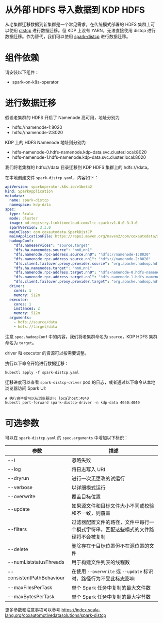 # 从外部 HDFS 导入数据到 KDP HDFS

从老集群迁移数据到新集群是一个常见需求。在传统模式部署的 HDFS 集群上可以使用 [distcp](https://hadoop.apache.org/docs/current/hadoop-distcp/DistCp.html) 进行数据迁移。但 KDP 上没有 YARN，无法直接使用 distcp 进行数据迁移。作为替代，我们可以使用 [spark-distcp](https://index.scala-lang.org/coxautomotivedatasolutions/spark-distcp) 进行数据迁移。

# 组件依赖

请安装以下组件：

- spark-on-k8s-operator

# 进行数据迁移

假设老集群的 HDFS 开启了 Namenode 高可用，地址分别为

- hdfs://namenode-1:8020
- hdfs://namenode-2:8020

KDP 上的 HDFS Namenode 地址则分别为

- hdfs-namenode-0.hdfs-namenode.kdp-data.svc.cluster.local:8020
- hdfs-namenode-1.hdfs-namenode.kdp-data.svc.cluster.local:8020

我们将老集群的 hdfs:///data 目录迁移到 KDP HDFS 集群上的 hdfs:///data。

在本地创建文件 `spark-distcp.yaml`，内容如下：

```yaml
apiVersion: sparkoperator.k8s.io/v1beta2
kind: SparkApplication
metadata:
  name: spark-distcp
  namespace: kdp-data
spec:
  type: Scala
  mode: cluster
  image: od-registry.linktimecloud.com/ltc-spark:v1.0.0-3.3.0
  sparkVersion: 3.3.0
  mainClass: com.coxautodata.SparkDistCP
  mainApplicationFile: https://repo1.maven.org/maven2/com/coxautodata/spark-distcp_2.12/0.2.5/spark-distcp_2.12-0.2.5-assembly.jar
  hadoopConf:
    "dfs.nameservices": "source,target"
    "dfs.ha.namenodes.source": "nn0,nn1"
    "dfs.namenode.rpc-address.source.nn0": "hdfs://namenode-1:8020"
    "dfs.namenode.rpc-address.source.nn1": "hdfs://namenode-2:8020"
    "dfs.client.failover.proxy.provider.source": "org.apache.hadoop.hdfs.server.namenode.ha.ConfiguredFailoverProxyProvider"
    "dfs.ha.namenodes.target": "nn0,nn1"
    "dfs.namenode.rpc-address.target.nn0": "hdfs-namenode-0.hdfs-namenode.kdp-data.svc.cluster.local:8020"
    "dfs.namenode.rpc-address.target.nn1": "hdfs-namenode-1.hdfs-namenode.kdp-data.svc.cluster.local:8020"
    "dfs.client.failover.proxy.provider.target": "org.apache.hadoop.hdfs.server.namenode.ha.ConfiguredFailoverProxyProvider"
  driver:
    cores: 1
    memory: 512m
  executor:
    cores: 1
    instances: 2
    memory: 512m
  arguments:
    - hdfs://source/data
    - hdfs://target/data
```

注意 `spec.hadoopConf` 中的内容，我们将老集群命名为 `source`，KDP HDFS 集群命名为 `target`。

driver 和 executor 的资源可以按需要调整。

执行以下命令开始进行数据迁移：

```shell
kubectl apply -f spark-distcp.yaml
```

迁移进度可以查看 `spark-distcp-driver` pod 的日志，或者通过以下命令从本地浏览器访问 Spark UI:

```shell
# 执行完毕后可以从浏览器访问 localhost:4040
kubectl port-forward spark-distcp-driver -n kdp-data 4040:4040
```

# 可选参数

可以在 `spark-distcp.yaml` 的 `spec.arguments` 中增加以下标识：

| 参数                          | 描述                                                                  |
| ---------------------------- | --------------------------------------------------------------------- |
| --i                          | 忽略失败                                                               |
| --log <path>                 | 将日志写入 URI                                                         |
| --dryrun                     | 进行一次无更改的试运行                                                   |
| --verbose                    | 以详细模式运行                                                          |
| --overwrite                  | 覆盖目标位置                                                            |
| --update                     | 如果源文件和目标文件大小不同或校验和不一致，则覆盖                            |
| --filters <path>             | 过滤器配置文件的路径，文件中每行一个模式字符串，匹配这些模式的文件路径将不会被复制 |
| --delete                     | 删除存在于目标位置但不在源位置的文件                                        |
| --numListstatusThreads <int> | 用于构建文件列表的线程数                                                  |
| --consistentPathBehaviour    | 在使用 `--overwrite` 或 `--update` 标识时，路径行为不受此标志影响           |
| --maxFilesPerTask <int>      | 单个 Spark 任务中复制的最大文件数                                         |
| --maxBytesPerTask <bytes>    | 单个 Spark 任务中复制的最大字节数                                         |

更多参数和注意事项可以参考 https://index.scala-lang.org/coxautomotivedatasolutions/spark-distcp
